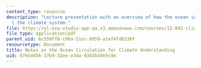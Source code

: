 ```yaml
---
content_type: resource
description: "Lecture presentation with an overview of how the ocean in\uFB02uences\
  \ the climate system."
file: https://ol-ocw-studio-app-qa.s3.amazonaws.com/courses/12-842-climate-physics-and-chemistry-fall-2008/07654d5637b932eee34a03b3b3de5c9e_part6.pdf
file_type: application/pdf
parent_uid: 6c559ff8-c06a-51cc-8959-a1ef4fd6238f
resourcetype: Document
title: Notes on the Ocean Circulation for Climate Understanding
uid: 07654d56-37b9-32ee-e34a-03b3b3de5c9e
---
```

